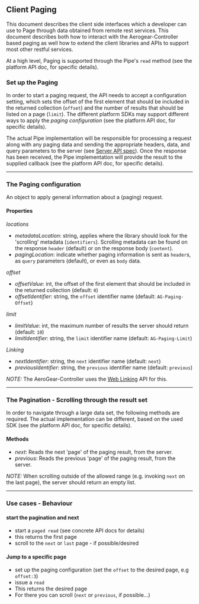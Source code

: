 ## Client Paging

This document describes the client side interfaces which a developer can use to Page through data obtained from remote rest services.  This document describes both how to interact with the Aerogear-Controller based paging as well how to extend the client libraries and APIs to support most other restful services.

At a high level, Paging is supported through the Pipe's ```read``` method (see the platform API doc, for specific details).

### Set up the Paging

In order to start a paging request, the API needs to accept a configuration setting, which sets the offset of the first element that should be included in the returned collection (```offset```) and the number of results that should be listed on a page (```limit```). The different platform SDKs may support different ways to apply the _paging configuration_ (see the platform API doc, for specific details).

The actual Pipe implementation will be responsible for processing a request along with any paging data and sending the appropriate headers, data, and query parameters to the server (see [Server API spec](https://gist.github.com/4537431)).  Once the response has been received, the Pipe implementation will provide the result to the supplied callback (see the platform API doc, for specific details).


***

### The Paging configuration

An object to apply general information about a (paging) request.

#### Properties

*locations*

- _metadataLocation_: string, applies where the library should look for the 'scrolling' metadata (```identifiers```). Scrolling metadata can be found on the response ```header``` (default) or on the response body (```content```).
- _pagingLocation_:  indicate whether paging information is sent as ```header```s, as ```query``` parameters (default), or even as ```body``` data.


*offset*

- _offsetValue_: int, the offset of the first element that should be included in the returned collection (default: ```0```)
- _offsetIdentifier_: string, the ```offset``` identifier name (default: ```AG-Paging-Offset```) 

*limit* 

- _limitValue_: int, the maximum number of results the server should return (default: ```10```)
- _limitIdentifier_: string, the ```limit``` identifier name (default: ```AG-Paging-Limit```) 

*Linking*

- _nextIdentifier_: string, the ```next``` identifier name (default: ```next```) 
- _previousIdentifier_: string, the ```previous``` identifier name (default: ```previous```) 

_NOTE:_ The AeroGear-Controller uses the [Web Linking](http://tools.ietf.org/html/draft-nottingham-http-link-header-10) API for this.


***

### The Pagination - Scrolling through the result set

In order to navigate through a large data set, the following methods are required. The actual implementation can be different, based on the used SDK (see the platform API doc, for specific details).

#### Methods
- _next_: Reads the next 'page' of the paging result, from the server.
- _previous_: Reads the previous 'page' of the paging result, from the server.

_NOTE:_ When scrolling outside of the allowed range (e.g. invoking ```next``` on the last page), the server should  return an empty list.

***

### Use cases - Behaviour 

#### start the pagination and next

* start a ```paged read``` (see concrete API docs for details)
 * this returns the first page
 * scroll to the ```next``` or ```last``` page - if possible/desired 

#### Jump to a specific page

* set up the paging configuration (set the ```offset``` to the desired page, e.g ```offset:3```)
* issue a ```read```
 * This returns the desired page
 * For there you can scroll (```next``` or ```previous```, if possible...)


